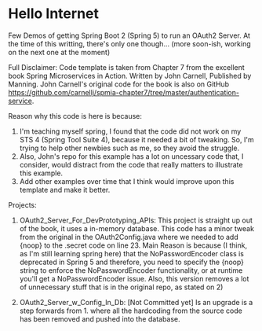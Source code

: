 # Hello Internet
Few Demos of getting Spring Boot 2 (Spring 5) to run an OAuth2 Server.
At the time of this writting, there's only one though... (more soon-ish, working on the next one at the moment)

Full Disclaimer:
Code template is taken from Chapter 7 from the excellent book Spring Microservices in Action. Written by John Carnell, Published by Manning. John Carnell's original code for the book is also on GitHub https://github.com/carnellj/spmia-chapter7/tree/master/authentication-service.

Reason why this code is here is because:
   1) I'm teaching myself spring, I found that the code did not work on my STS 4 (Spring Tool Suite 4), because it needed a bit of tweaking. So, I'm trying to help other newbies such as me, so they avoid the struggle.
   2) Also, John's repo for this example has a lot on uncessary code that, I consider, would distract from the code that really matters to illustrate this example.
   3) Add other examples over time that I think would improve upon this template and make it better.


Projects:
   1. OAuth2_Server_For_DevPrototyping_APIs: This project is straight up out of the book, it uses a in-memory database.
   This code has a minor tweak from the original in the OAuth2Config.java where we needed to add {noop} to the .secret code on line 23. Main Reason is because (I think, as I'm still learning spring here) that the NoPasswordEncoder class is deprecated in Spring 5 and therefore, you need to specify the {noop} string to enforce the NoPasswordEncoder functionality, or at runtime you'll get a NoPasswordEncoder issue. Also, this version removes a lot of unnecessary stuff that is in the original repo, as stated on 2)
   
   2. OAuth2_Server_w_Config_In_Db: [Not Committed yet] Is an upgrade is a step forwards from 1. where all the hardcoding from the source code has been removed and pushed into the database. 
